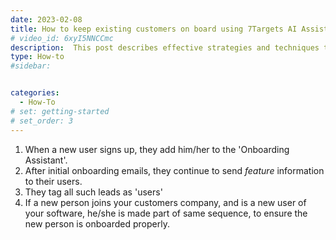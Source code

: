 ```yaml
---
date: 2023-02-08
title: How to keep existing customers on board using 7Targets AI Assistant ?
# video_id: 6xyI5NNCCmc
description:  This post describes effective strategies and techniques to retain your existing customers using the powerful 7Targets AI Assistant. 
type: How-to
#sidebar:


categories:
  - How-To
# set: getting-started
# set_order: 3
---
```

1. When a new user signs up, they add him/her to the 'Onboarding Assistant'.
2. After initial onboarding emails, they continue to send _feature_ information to their users.
3. They tag all such leads as 'users'
4. If a new person joins your customers company, and is a new user of your software, he/she is made part of same sequence, to ensure the new person is onboarded properly.



